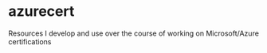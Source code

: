 # azurecert
Resources I develop and use over the course of working on Microsoft/Azure certifications
